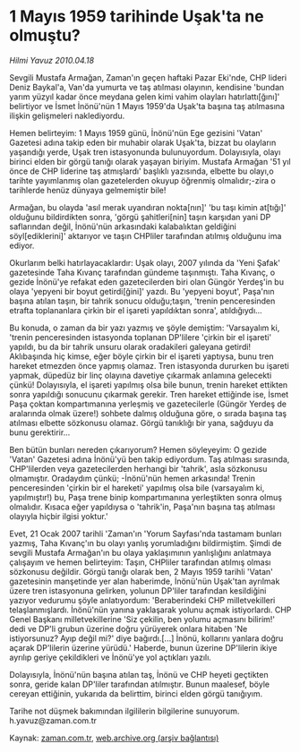 # 1 Mayıs 1959 tarihinde Uşak'ta ne olmuştu?

*Hilmi Yavuz 2010.04.18*

<tr><td class="metin" colspan="2" style="padding-top: 20px; padding-left: 5px; ">Sevgili Mustafa Armağan, Zaman'ın geçen haftaki Pazar Eki'nde, CHP lideri Deniz Baykal'a, Van'da yumurta ve taş atılması olayının, kendisine 'bundan yarım yüzyıl kadar önce meydana gelen kimi vahim olayları hatırlattı[ğını]' belirtiyor ve İsmet İnönü'nün 1 Mayıs 1959'da Uşak'ta başına taş atılmasına ilişkin gelişmeleri naklediyordu.</td></tr><tr><td class="metin" colspan="2" style="padding-top: 20px; padding-left: 5px; "><p>Hemen belirteyim: 1 Mayıs 1959 günü, İnönü'nün Ege gezisini 'Vatan' Gazetesi adına takip eden bir muhabir olarak Uşak'ta, bizzat bu olayların yaşandığı yerde, Uşak tren istasyonunda bulunuyordum. Dolayısıyla, olayı birinci elden bir görgü tanığı olarak yaşayan biriyim. Mustafa Armağan '51 yıl önce de CHP liderine taş atmışlardı' başlıklı yazısında, elbette bu olayı,o tarihte yayımlanmış olan gazetelerden okuyup öğrenmiş olmalıdır;-zira o tarihlerde henüz dünyaya gelmemiştir bile!
<p>Armağan, bu olayda 'asıl merak uyandıran nokta[nın]' 'bu taşı kimin at[tığı]' olduğunu bildirdikten sonra, 'görgü şahitleri[nin] taşın karşıdan yani DP saflarından değil, İnönü'nün arkasındaki kalabalıktan geldiğini söyl[ediklerini]' aktarıyor ve taşın CHPliler tarafından atılmış olduğunu ima ediyor.
<p>Okurlarım belki hatırlayacaklardır: Uşak olayı, 2007 yılında da 'Yeni Şafak' gazetesinde Taha Kıvanç tarafından gündeme taşınmıştı. Taha Kıvanç, o gezide İnönü'ye refakat eden gazetecilerden biri olan Güngör Yerdeş'in bu olaya 'yepyeni bir boyut getirdi[ğini]' yazdı. Bu 'yepyeni boyut', Paşa'nın başına atılan taşın, bir tahrik sonucu olduğu;taşın, 'trenin penceresinden etrafta toplananlara çirkin bir el işareti yapıldıktan sonra', atıldığıydı...
<p>Bu konuda, o zaman da bir yazı yazmış ve şöyle demiştim: 'Varsayalım ki, 'trenin penceresinden istasyonda toplanan DP'lilere 'çirkin bir el işareti' yapıldı, bu da bir tahrik unsuru olarak oradakileri galeyana getirdi! Aklıbaşında hiç kimse, eğer böyle çirkin bir el işareti yaptıysa, bunu tren hareket etmezden önce yapmış olamaz. Tren istasyonda dururken bu işareti yapmak, düpedüz bir linç olayına davetiye çıkarmak anlamına gelecekti çünkü! Dolayısıyla, el işareti yapılmış olsa bile bunun, trenin hareket ettikten sonra yapıldığı sonucunu çıkarmak gerekir. Tren hareket ettiğinde ise, İsmet Paşa çoktan kompartımanına yerleşmiş ve gazetecilerle (Güngör Yerdeş de aralarında olmak üzere!) sohbete dalmış olduğuna göre, o sırada başına taş atılması elbette sözkonusu olamaz. Görgü tanıklığı bir yana, sağduyu da bunu gerektirir...
<p>Ben bütün bunları nereden çıkarıyorum? Hemen söyleyeyim: O gezide 'Vatan' Gazetesi adına İnönü'yü ben takip ediyordum. Taş atılması sırasında, CHP'lilerden veya gazetecilerden herhangi bir 'tahrik', asla sözkonusu olmamıştır. Oradaydım çünkü; -İnönü'nün hemen arkasında! Trenin penceresinden 'çirkin bir el hareketi' yapılmış olsa bile (varsayalım ki, yapılmıştır!) bu, Paşa trene binip kompartımanına yerleştikten sonra olmuş olmalıdır. Kısaca eğer yapıldıysa o 'tahrik'in, Paşa'nın başına taş atılması olayıyla hiçbir ilgisi yoktur.'
<p>Evet, 21 Ocak 2007 tarihli 'Zaman'ın 'Yorum Sayfası'nda tastamam bunları yazmış, Taha Kıvanç'ın bu olayı yanlış yorumladığını bildirmiştim. Şimdi de sevgili Mustafa Armağan'ın bu olaya yaklaşımının yanlışlığını anlatmaya çalışayım ve hemen belirteyim: Taşın, CHPliler tarafından atılmış olması sözkonusu değildir. Görgü tanığı olarak ben, 2 Mayıs 1959 tarihli 'Vatan' gazetesinin manşetinde yer alan haberimde, İnönü'nün Uşak'tan ayrılmak üzere tren istasyonuna gelirken, yolunun DP'liler tarafından kesildiğini yazıyor vedurumu şöyle anlatıyordum: 'Beraberindeki CHP milletvekilleri telaşlanmışlardı. İnönü'nün yanına yaklaşarak yolunu açmak istiyorlardı. CHP Genel Başkanı milletvekillerine 'Siz çekilin, ben yolumu açmasını bilirim!' dedi ve DP'li grubun üzerine doğru yürüyerek onlara hitaben 'Ne istiyorsunuz? Ayıp değil mi?' diye bağırdı.[...] İnönü, kollarını yanlara doğru açarak DP'lilerin üzerine yürüdü.' Haberde, bunun üzerine DP'lilerin ikiye ayrılıp geriye çekildikleri ve İnönü'ye yol açtıkları yazılı.
<p>Dolayısıyla, İnönü'nün başına atılan taş, İnönü ve CHP heyeti geçtikten sonra, geride kalan DP'liler tarafından atılmıştır. Bunun maalesef, böyle cereyan ettiğinin, yukarıda da belirttim, birinci elden görgü tanığıyım.
<p>Tarihe not düşmek bakımından ilgililerin bilgilerine sunuyorum. h.yavuz@zaman.com.tr<br/></p></p></p></p></p></p></p></p></td></tr>

Kaynak: [zaman.com.tr](http://zaman.com.tr/yazar.do?yazino=974295), [web.archive.org (arşiv bağlantısı)](http://web.archive.org/web/20100423113002/http://www.zaman.com.tr:80/yazar.do?yazino=974295)
